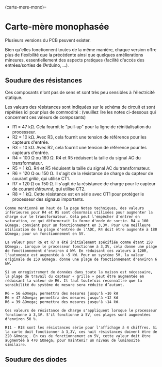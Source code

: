 (carte-mere-mono)=

# Carte-mère monophasée

Plusieurs versions du PCB peuvent exister.

Bien qu'elles fonctionnent toutes de la même manière, chaque version offre plus de flexibilité que la précédente ainsi que quelques améliorations mineures, essentiellement des aspects pratiques (facilité d'accès des entrées/sorties de l’Arduino, ...).

## Soudure des résistances

Ces composants n'ont pas de sens et sont très peu sensibles à l'électricité statique.

Les valeurs des résistances sont indiquées sur le schéma de circuit et sont répétées ici pour plus de commodité :
(veuillez lire les notes ci-dessous qui concernent ces valeurs de composants)

- R1 = 47 k&Omega;. Cela fournit le "pull-up" pour la ligne de réinitialisation du processeur.
- R2 = 10 k&Omega;. Avec R3, cela fournit une tension de référence pour les capteurs d'entrée.
- R3 = 10 k&Omega;. Avec R2, cela fournit une tension de référence pour les capteurs d'entrée.
- R4 = 100 &Omega; ou 180 &Omega;. R4 et R5 réduisent la taille du signal AC du transformateur.
- R5 = 1 k&Omega;. R4 et R5 réduisent la taille du signal AC du transformateur.
- R6 = 120 &Omega; ou 150 &Omega;. Il s'agit de la résistance de charge du capteur de courant *grille*, qui utilise CT1.
- R7 = 120 &Omega; ou 150 &Omega;. Il s'agit de la résistance de charge pour le capteur de courant *détourné*, qui utilise CT2.
- R8 = 1 k&Omega;. Cette résistance est en série avec CT1 pour protéger le processeur des signaux importants.

```{note}
Comme mentionné en haut de la page Notes techniques, des valeurs inférieures pour R4 et R5 sont désormais utilisées pour augmenter la charge sur le transformateur. Cela peut l'empêcher d'entrer en saturation, ce qui déformerait la forme d'onde de sortie. R4 = 100 &Omega; convient pour un fonctionnement en 3,3V. Pour une meilleure utilisation de la plage d'entrée de l'ADC, R4 doit être augmenté à 180 &Omega; pour un fonctionnement en 5V.

La valeur pour R6 et R7 a été initialement spécifiée comme étant 150 &Omega;. Lorsque le processeur fonctionne à 3,3V, cela donne une plage de fonctionnement d'environ 4 kW. En réduisant ces valeurs à 120R, l'autonomie est augmentée à ~5 kW. Pour un système 5V, la valeur originale de 150 &Omega; donne une plage de fonctionnement d'environ 6 kW.

Si un enregistrement de données dans toute la maison est nécessaire, la plage de travail du capteur « grille » peut être augmentée en réduisant la valeur de R6. Il faut toutefois reconnaître que la sensibilité du système de mesure sera réduite d’autant.

R6 = 56 &Omega; permettra des mesures jusqu'à ~10 kW
R6 = 47 &Omega; permettra des mesures jusqu'à ~12 kW
R6 = 39 &Omega; permettra des mesures jusqu'à ~14 kW.

Ces valeurs de résistance de charge s'appliquent lorsque le processeur fonctionne à 3,3V. S'il fonctionne à 5V, ces plages sont augmentées d'environ 50 %.

R11 - R18 sont les résistances série pour l'affichage à 4 chiffres. Si la carte doit fonctionner à 3,3V, ces huit résistances doivent être de 220 &Omega;. En cas de fonctionnement en 5V, cette valeur doit être augmentée à 470 &Omega; pour maintenir un niveau de luminosité similaire.
```

## Soudure des diodes
